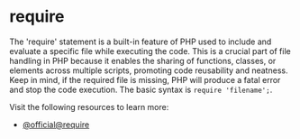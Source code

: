 # require

The 'require' statement is a built-in feature of PHP used to include and evaluate a specific file while executing the code. This is a crucial part of file handling in PHP because it enables the sharing of functions, classes, or elements across multiple scripts, promoting code reusability and neatness. Keep in mind, if the required file is missing, PHP will produce a fatal error and stop the code execution. The basic syntax is `require 'filename';`.

Visit the following resources to learn more:

- [@official@require](https://www.php.net/manual/en/function.require.php)
